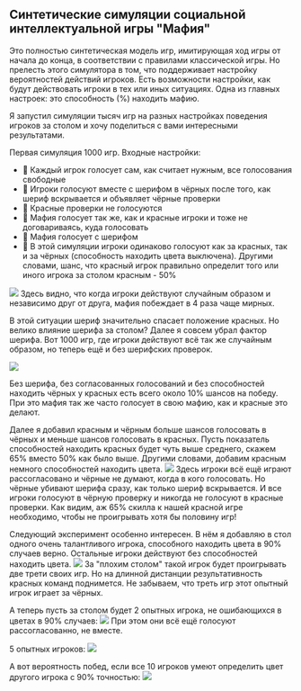 ## Синтетические симуляции социальной интеллектуальной игры "Мафия"

Это полностью синтетическая модель игр, имитирующая ход игры от начала до конца, в соответствии с правилами классической игры. Но прелесть этого симулятора в том, что поддерживает настройку вероятностей действий игроков. Есть возможности настройки, как будут действовать игроки в тех или иных ситуациях. Одна из главных настроек: это способность (%) находить мафию.

Я запустил симуляции тысяч игр на разных настройках поведения игроков за столом и хочу поделиться с вами интересными результатами.

Первая симуляция 1000 игр. Входные настройки:
* 🧨 Каждый игрок голосует сам, как считает нужным, все голосования свободные
* 🧨 Игроки голосуют вместе с шерифом в чёрных после того, как шериф вскрывается и объявляет чёрные проверки
* 🧨 Красные проверки не голосуются
* 🧨 Мафия голосует так же, как и красные игроки и тоже не договариваясь, куда голосовать
* 🧨 Мафия голосует с шерифом
* 🧨 В этой симуляции игроки одинаково голосуют как за красных, так и за чёрных (способность находить цвета выключена). Другими словами, шанс, что красный игрок правильно определит того или иного игрока за столом красным - 50%

![](/data_analysis/images/img.png)
Здесь видно, что когда игроки действуют случайным образом и независимо друг от друга, мафия побеждает в 4 раза чаще мирных.

В этой ситуации шериф значительно спасает положение красных. Но велико влияние шерифа за столом? Далее я совсем убрал фактор шерифа. Вот 1000 игр, где игроки действуют всё так же случайным образом, но теперь ещё и без шерифских проверок.

![](/data_analysis/images/img_1.png)

Без шерифа, без согласованных голосований и без способностей находить чёрных у красных есть всего около 10% шансов на победу. При это мафия так же часто голосует в свою мафию, как и красные это делают.

Далее я добавил красным и чёрным больше шансов голосовать в чёрных и меньше шансов голосовать в красных. Пусть показатель способностей находить красных будет чуть выше среднего, скажем 65% вместо 50% как было выше. Другими словами, добавим красным немного способностей находить цвета.
![](/data_analysis/images/img_2.png)
Здесь игроки всё ещё играют рассогласовано и чёрные не думают, когда в кого голосовать. Но чёрные убивают шерифа сразу, как только шериф вскрывается. И все игроки голосуют в чёрную проверку и никогда не голосуют в красные проверки. Как видим, аж 65% скилла к нашей красной игре необходимо, чтобы не проигрывать хотя бы половину игр!

Следующий эксперимент особенно интересен. В нём я добавляю в стол одного очень талантливого игрока, способного находить цвета в 90% случаев верно. Остальные игроки действуют без способностей находить цвета.
![](/data_analysis/images/img_3.png)
За "плохим столом" такой игрок будет проигрывать две трети своих игр. Но на длинной дистанции результативность красных команд поднимется. Не забываем, что треть игр этот опытный игрок играет за чёрных.

А теперь пусть за столом будет 2 опытных игрока, не ошибающихся в цветах в 90% случаев:
![](/data_analysis/images/img_4.png)
При этом они всё ещё голосуют рассогласованно, не вместе.

5 опытных игроков:
![](/data_analysis/images/img_5.png)

А вот вероятность побед, если все 10 игроков умеют определить цвет другого игрока с 90% точностью:
![](/data_analysis/images/img_6.png)
